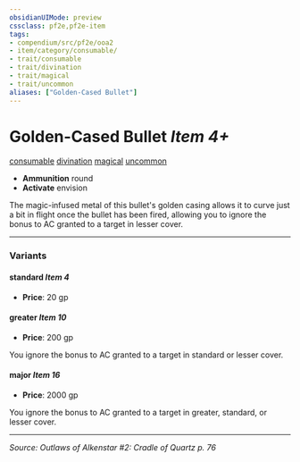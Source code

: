 ```yaml
---
obsidianUIMode: preview
cssclass: pf2e,pf2e-item
tags:
- compendium/src/pf2e/ooa2
- item/category/consumable/
- trait/consumable
- trait/divination
- trait/magical
- trait/uncommon
aliases: ["Golden-Cased Bullet"]
---
```

# Golden-Cased Bullet *Item 4+*  
[consumable](rules/traits/consumable.md "Consumable Item Trait")  [divination](rules/traits/divination.md "Divination School Trait")  [magical](rules/traits/magical.md "Magical Item Trait")  [uncommon](rules/traits/uncommon.md "Uncommon Rarity Trait")  

- **Ammunition** round
- **Activate** envision

The magic-infused metal of this bullet's golden casing allows it to curve just a bit in flight once the bullet has been fired, allowing you to ignore the bonus to AC granted to a target in lesser cover.

---

### Variants

#### standard *Item 4*

- **Price**: 20 gp

#### greater *Item 10*

- **Price**: 200 gp

You ignore the bonus to AC granted to a target in standard or lesser cover.

#### major *Item 16*

- **Price**: 2000 gp

You ignore the bonus to AC granted to a target in greater, standard, or lesser cover.

---
*Source: Outlaws of Alkenstar #2: Cradle of Quartz p. 76*